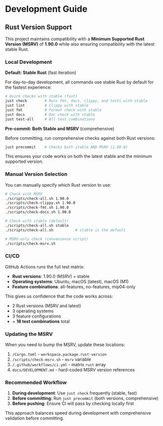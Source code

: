 # Development Guide

## Rust Version Support

This project maintains compatibility with a **Minimum Supported Rust Version (MSRV)** of **1.90.0** while also ensuring compatibility with the latest stable Rust.

### Local Development

**Default: Stable Rust** (fast iteration)

For day-to-day development, all commands use stable Rust by default for the fastest experience:

```bash
# Quick checks with stable (fast)
just check        # Runs fmt, docs, clippy, and tests with stable
just lint         # Clippy with stable
just fmt          # Format check with stable
just docs         # Doc check with stable
just test-all     # All test combinations
```

**Pre-commit: Both Stable and MSRV** (comprehensive)

Before committing, run comprehensive checks against both Rust versions:

```bash
just precommit    # Checks both stable AND MSRV (1.90.0)
```

This ensures your code works on both the latest stable and the minimum supported version.

### Manual Version Selection

You can manually specify which Rust version to use:

```bash
# Check with MSRV
./scripts/check-all.sh 1.90.0
./scripts/check-clippy.sh 1.90.0
./scripts/check-fmt.sh 1.90.0
./scripts/check-docs.sh 1.90.0

# Check with stable (default)
./scripts/check-all.sh stable
./scripts/check-all.sh          # stable is the default

# MSRV-only check (convenience script)
./scripts/check-msrv.sh
```

### CI/CD

GitHub Actions runs the full test matrix:
- **Rust versions**: 1.90.0 (MSRV) + stable
- **Operating systems**: Ubuntu, macOS (latest), macOS (M1)
- **Feature combinations**: all-features, no-features, mip04-only

This gives us confidence that the code works across:
- 2 Rust versions (MSRV and latest)
- 3 operating systems
- 3 feature configurations
- = **18 test combinations** total

### Updating the MSRV

When you need to bump the MSRV, update these locations:

1. `/Cargo.toml` - `workspace.package.rust-version`
2. `/scripts/check-msrv.sh` - `msrv` variable
3. `/.github/workflows/ci.yml` - matrix `rust` array
4. `docs/DEVELOPMENT.md` - hard-coded MSRV version references

### Recommended Workflow

1. **During development**: Use `just check` frequently (stable, fast)
2. **Before committing**: Run `just precommit` (both versions, comprehensive)
3. **Before pushing**: Ensure CI will pass by checking locally first

This approach balances speed during development with comprehensive validation before committing.

